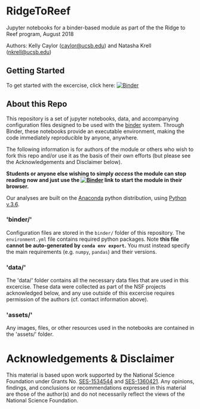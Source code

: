 # RidgeToReef

Jupyter notebooks for a binder-based module as part of the the Ridge to Reef program, August 2018

Authors: Kelly Caylor (caylor@ucsb.edu) and Natasha Krell (nkrell@ucsb.edu)

## Getting Started

To get started with the excercise, click here: [![Binder](https://mybinder.org/badge.svg)](https://mybinder.org/v2/gh/ecohydro/RidgeToReef.git/master?urlpath=lab%2Ftree%2Findex.ipynb)


## About this Repo

This repository is a set of jupyter notebooks, data, and accompanying configuration files designed to be used with the [binder](mybinder.org) system. Through Binder, these notebooks provide an executable environment, making the code immediately reproducible by anyone, anywhere.

The following information is for authors of the module or others who wish to fork this repo and/or use it as the basis of their own efforts (but please see the Acknowledgements and Disclaimer below). 

**Students or anyone else wishing to simply _access_ the module can stop reading now and just use the [![Binder](https://mybinder.org/badge.svg)](https://mybinder.org/v2/gh/ecohydro/RidgeToReef.git/master?urlpath=lab%2Ftree%2Findex.ipynb) link to start the module in their browser.**


Our analyses are built on the [Anaconda](https://www.anaconda.com/distribution/) python distribution, using [Python v.3.6](https://www.python.org/downloads/release/python-360/). 

### 'binder/' 

Configuration files are stored in the `binder/` folder of this repository. The `environment.yml` file contains required python packages. Note **this file cannot be auto-generated by `conda env export`.** You must instead specify the main requirements (e.g. `numpy`, `pandas`) and their versions. 

### 'data/'

The 'data/' folder contains all the necessary data files that are used in this excercise. These data were collected as part of the NSF projects acknowledged below, and any use outside of this excercise requires permission of the authors (cf. contact information above).

### 'assets/'

Any images, files, or other resources used in the notebooks are contained in the 'assets/' folder. 

# Acknowledgements & Disclaimer

This material is based upon work supported by the National Science Foundation under Grants No. [SES-1534544](https://www.nsf.gov/awardsearch/showAward?AWD_ID=1534544&HistoricalAwards=false) and [SES-1360421](https://www.nsf.gov/awardsearch/showAward?AWD_ID=1360421&HistoricalAwards=false). Any opinions, findings, and conclusions or recommendations expressed in this material are those of the author(s) and do not necessarily reflect the views of the National Science Foundation.
